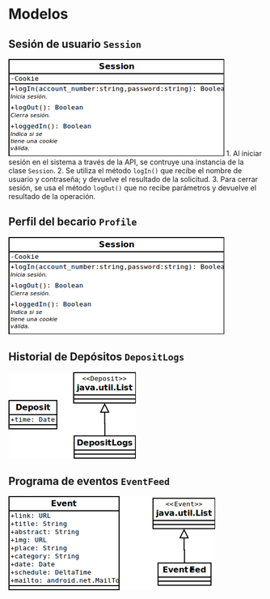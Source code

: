 # Modelos

## Sesión de usuario `Session`
![Diagrama de la clase Session](diagrams/models-session.png)
    1. Al iniciar sesión en el sistema a través de la API, se contruye una instancia de la clase `Session`.
    2. Se utiliza el método `logIn()` que recibe el nombre de usuario y contraseña; y devuelve el resultado de la solicitud.
    3. Para cerrar sesión, se usa el método `logOut()` que no recibe parámetros y devuelve el resultado de la operación.


## Perfil del becario `Profile`
![Diagrama de la clase Session](diagrams/models-session.png)

## Historial de Depósitos `DepositLogs`
![Diagrama de la clase Session](diagrams/models-deposits.png)

## Programa de eventos `EventFeed`
![Diagrama de la clase Session](diagrams/models-events.png)

